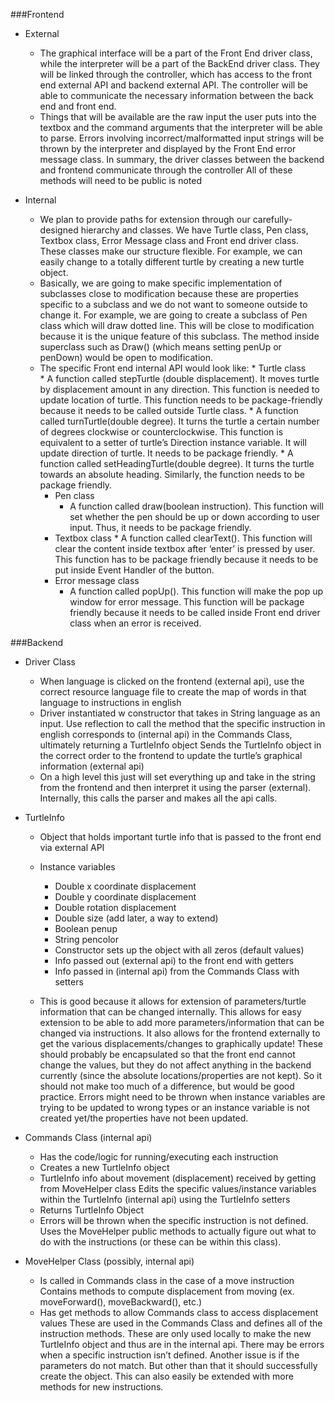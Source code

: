 ###Frontend 
* External 
    * The graphical interface will be a part of the Front End driver class, while the interpreter will be a part of the BackEnd driver class. They will be linked through the controller, which has access to the front end external API and backend external API. The controller will be able to communicate the necessary information between the back end and front end. 
    * Things that will be available are the raw input the user puts into the textbox and the command arguments that the interpreter will be able to parse. Errors involving incorrect/malformatted input strings will be thrown by the interpreter and displayed by the Front End error message class. In summary, the driver classes between the backend and frontend communicate through the controller
All of these methods will need to be public is noted

* Internal
    * We plan to provide paths for extension through our carefully-designed hierarchy and classes. We have Turtle class, Pen class, Textbox class, Error Message class and Front end driver class. These classes make our structure flexible. For example, we can easily change to a totally different turtle by creating a new turtle object. 
    * Basically, we are going to make specific implementation of subclasses close to modification because these are properties specific to a subclass and we do not want to someone outside to change it. For example, we are going to create a subclass of Pen class which will draw dotted line. This will be close to modification because it is the unique feature of this subclass. The method inside superclass such as Draw() (which means setting penUp or penDown) would be open to modification.
    * The specific Front end internal API would look like:
            * Turtle class<br/>
               * A function called stepTurtle (double displacement). It moves turtle by displacement amount in any direction. This function is needed to update location of turtle. This function needs to be package-friendly because it needs to be called outside Turtle class.
          * A function called turnTurtle(double degree). It turns the turtle a certain number of degrees clockwise or counterclockwise. This function is equivalent to a setter of turtle’s Direction instance variable. It will update direction of turtle. It needs to be package friendly.
          * A function called setHeadingTurtle(double degree). It turns the turtle towards an absolute heading. Similarly, the function needs to be package friendly.
      * Pen class
          * A function called draw(boolean instruction). This function will set whether the pen should be up or down according to user input. Thus, it needs to be package friendly. 
      * Textbox class
            * A function called clearText(). This function will clear the content inside textbox after ‘enter’ is pressed by user. This function has to be package friendly because it needs to be put inside Event Handler of the button. 
       * Error message class
           * A function called popUp(). This function will make the pop up window for error message. This function will be package friendly because it needs to be called inside Front end driver class when an error is received.




###Backend
* Driver Class
    * When language is clicked on the frontend (external api), use the correct resource language file to create the map of words in that language to instructions in english
    * Driver instantiated w constructor that takes in String language as an input.
Use reflection to call the method that the specific instruction in english corresponds to (internal api) in the Commands Class, ultimately returning a TurtleInfo object
Sends the TurtleInfo object in the correct order to the frontend to update the turtle’s graphical information (external api)
    * On a high level this just will set everything up and take in the string from the frontend and then interpret it using the parser (external). Internally, this calls the parser and makes all the api calls.

* TurtleInfo
    * Object that holds important turtle info that is passed to the front end via external API
    * Instance variables
        * Double x coordinate displacement
        * Double y coordinate displacement
        * Double rotation displacement
        * Double size (add later, a way to extend)
        * Boolean penup
        * String pencolor
        * Constructor sets up the object with all zeros (default values)
        * Info passed out (external api) to the front end with getters
        * Info passed in (internal api) from the Commands Class with setters<br/>
  
    * This is good because it allows for extension of parameters/turtle information that can be changed internally. This allows for easy extension to be able to add more parameters/information that can be changed via instructions. It also allows for the frontend externally to get the various displacements/changes to graphically update! These should probably be encapsulated so that the front end cannot change the values, but they do not affect anything in the backend currently (since the absolute locations/properties are not kept). So it should not make too much of a difference, but would be good practice. Errors might need to be thrown when instance variables are trying to be updated to wrong types or an instance variable is not created yet/the properties have not been updated.

* Commands Class (internal api)
    * Has the code/logic for running/executing each instruction
    * Creates a new TurtleInfo object
    * TurtleInfo info about movement (displacement) received by getting from MoveHelper class
Edits the specific values/instance variables within the TurtleInfo (internal api) using the TurtleInfo setters
    * Returns TurtleInfo Object
    * Errors will be thrown when the specific instruction is not defined. Uses the MoveHelper public methods to actually figure out what to do with the instructions (or these can be within this class).

* MoveHelper Class (possibly, internal api)
    * Is called in Commands class in the case of a move instruction
Contains methods to compute displacement from moving (ex. moveForward(), moveBackward(), etc.)
    * Has get methods to allow Commands class to access displacement values
These are used in the Commands Class and defines all of the instruction methods. These are only used locally to make the new TurtleInfo object and thus are in the internal api. There may be errors when a specific instruction isn’t defined. Another issue is if the parameters do not match. But other than that it should successfully create the object. This can also easily be extended with more methods for new instructions.

